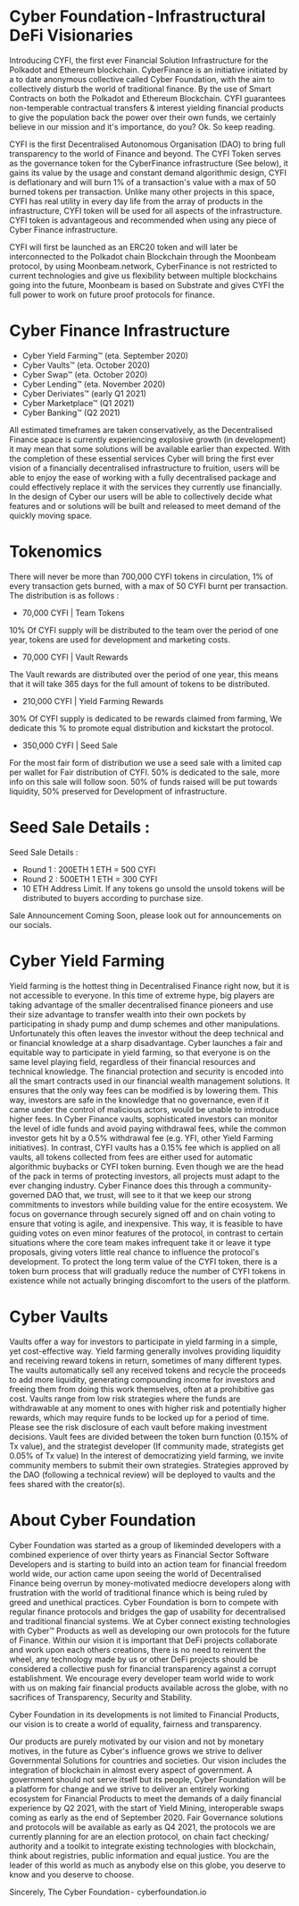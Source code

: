 # Cyber Foundation - Infrastructural DeFi Visionaries

Introducing CYFI, the first ever Financial Solution Infrastructure for the Polkadot and Ethereum blockchain.
CyberFinance is an initiative initiated by a to date anonymous collective called Cyber Foundation, with the aim to collectively disturb the world of traditional finance. By the use of Smart Contracts on both the Polkadot and Ethereum Blockchain. CYFI guarantees non-temperable contractual transfers & interest yielding financial products to give the population back the power over their own funds, we certainly believe in our mission and it's importance, do you?
Ok. So keep reading.

CYFI is the first Decentralised Autonomous Organisation (DAO) to bring full transparency to the world of Finance and beyond. The CYFI Token serves as the governance token for the CyberFinance infrastructure (See below), it gains its value by the usage and constant demand algorithmic design, CYFI is deflationary and will burn 1% of a transaction's value with a max of 50 burned tokens per transaction. Unlike many other projects in this space, CYFI has real utility in every day life from the array of products in the infrastructure, CYFI token will be used for all aspects of the infrastructure. CYFI token is advantageous and recommended when using any piece of Cyber Finance infrastructure.

CYFI will first be launched as an ERC20 token and will later be interconnected to the Polkadot chain Blockchain through the Moonbeam protocol, by using Moonbeam.network, CyberFinance is not restricted to current technologies and give us flexibility between multiple blockchains going into the future, Moonbeam is based on Substrate and gives CYFI the full power to work on future proof protocols for finance.

# Cyber Finance Infrastructure
- Cyber Yield Farming™ (eta. September 2020)
- Cyber Vaults™ (eta. October 2020)
- Cyber Swap™ (eta. October 2020)
- Cyber Lending™ (eta. November 2020)
- Cyber Deriviates™ (early Q1 2021)
- Cyber Marketplace™ (Q1 2021)
- Cyber Banking™ (Q2 2021)

All estimated timeframes are taken conservatively, as the Decentralised Finance space is currently experiencing explosive growth (in development) it may mean that some solutions will be available earlier than expected.
With the completion of these essential services Cyber will bring the first ever vision of a financially decentralised infrastructure to fruition, users will be able to enjoy the ease of working with a fully decentralised package and could effectively replace it with the services they currently use financially. In the design of Cyber our users will be able to collectively decide what features and or solutions will be built and released to meet demand of the quickly moving space.

# Tokenomics
There will never be more than 700,000 CYFI tokens in circulation, 1% of every transaction gets burned, with a max of 50 CYFI burnt per transaction.
The distribution is as follows :

- 70,000 CYFI | Team Tokens

10% Of CYFI supply will be distributed to the team over the period of one year, tokens are used for development and marketing costs.

- 70,000 CYFI | Vault Rewards

The Vault rewards are distributed over the period of one year, this means that it will take 365 days for the full amount of tokens to be distributed.

- 210,000 CYFI | Yield Farming Rewards

30% Of CYFI supply is dedicated to be rewards claimed from farming, We dedicate this % to promote equal distribution and kickstart the protocol.

- 350,000 CYFI | Seed Sale

For the most fair form of distribution we use a seed sale with a limited cap per wallet for Fair distribution of CYFI. 50% is dedicated to the sale, more info on this sale will follow soon. 50% of funds raised will be put towards liquidity, 50% preserved for Development of infrastructure.

# Seed Sale Details :
Seed Sale Details :
* Round 1 : 200ETH
1 ETH = 500 CYFI
* Round 2 : 500ETH
1 ETH = 300 CYFI
* 10 ETH Address Limit.
If any tokens go unsold the unsold tokens will be distributed to buyers according to purchase size.

Sale Announcement Coming Soon, please look out for announcements on our socials.


# Cyber Yield Farming
Yield farming is the hottest thing in Decentralised Finance right now, but it is not accessible to everyone. In this time of extreme hype, big players are taking advantage of the smaller decentralised finance pioneers and use their size advantage to transfer wealth into their own pockets by participating in shady pump and dump schemes and other manipulations. Unfortunately this often leaves the investor without the deep technical and or financial knowledge at a sharp disadvantage.
Cyber launches a fair and equitable way to participate in yield farming, so that everyone is on the same level playing field, regardless of their financial resources and technical knowledge. The financial protection and security is encoded into all the smart contracts used in our financial wealth management solutions. It ensures that the only way fees can be modified is by lowering them. This way, investors are safe in the knowledge that no governance, even if it came under the control of malicious actors, would be unable to introduce higher fees.
In Cyber Finance vaults, sophisticated investors can monitor the level of idle funds and avoid paying withdrawal fees, while the common investor gets hit by a 0.5% withdrawal fee (e.g. YFI, other Yield Farming initiatives). In contrast, CYFI vaults has a 0.15% fee which is applied on all vaults, all tokens collected from fees are either used for automatic algorithmic buybacks or CYFI token burning. Even though we are the head of the pack in terms of protecting investors, all projects must adapt to the ever changing industry.
Cyber Finance does this through a community-governed DAO that, we trust, will see to it that we keep our strong commitments to investors while building value for the entire ecosystem. We focus on governance through securely signed off and on chain voting to ensure that voting is agile, and inexpensive. This way, it is feasible to have guiding votes on even minor features of the protocol, in contrast to certain situations where the core team makes infrequent take it or leave it type proposals, giving voters little real chance to influence the protocol's development.
To protect the long term value of the CYFI token, there is a token burn process that will gradually reduce the number of CYFI tokens in existence while not actually bringing discomfort to the users of the platform.

# Cyber Vaults
Vaults offer a way for investors to participate in yield farming in a simple, yet cost-effective way. Yield farming generally involves providing liquidity and receiving reward tokens in return, sometimes of many different types. The vaults automatically sell any received tokens and recycle the proceeds to add more liquidity, generating compounding income for investors and freeing them from doing this work themselves, often at a prohibitive gas cost.
Vaults range from low risk strategies where the funds are withdrawable at any moment to ones with higher risk and potentially higher rewards, which may require funds to be locked up for a period of time. Please see the risk disclosure of each vault before making investment decisions.
Vault fees are divided between the token burn function (0.15% of Tx value), and the strategist developer (If community made, strategists get 0.05% of Tx value) In the interest of democratizing yield farming, we invite community members to submit their own strategies. Strategies approved by the DAO (following a technical review) will be deployed to vaults and the fees shared with the creator(s).

# About Cyber Foundation
Cyber Foundation was started as a group of likeminded developers with a combined experience of over thirty years as Financial Sector Software Developers and is starting to build into an action team for financial freedom world wide, our action came upon seeing the world of Decentralised Finance being overrun by money-motivated mediocre developers along with frustration with the world of traditional finance which is being ruled by greed and unethical practices. Cyber Foundation is born to compete with regular finance protocols and bridges the gap of usability for decentralised and traditional financial systems. We at Cyber connect existing technologies with Cyber™ Products as well as developing our own protocols for the future of Finance. Within our vision it is important that DeFi projects collaborate and work upon each others creations, there is no need to reinvent the wheel, any technology made by us or other DeFi projects should be considered a collective push for financial transparency against a corrupt establishment. We encourage every developer team world wide to work with us on making fair financial products available across the globe, with no sacrifices of Transparency, Security and Stability.

Cyber Foundation in its developments is not limited to Financial Products, our vision is to create a world of equality, fairness and transparency.

Our products are purely motivated by our vision and not by monetary motives, in the future as Cyber's influence grows we strive to deliver Governmental Solutions for countries and societies. Our vision includes the integration of blockchain in almost every aspect of government. A government should not serve itself but its people, Cyber Foundation will be a platform for change and we strive to deliver an entirely working ecosystem for Financial Products to meet the demands of a daily financial experience by Q2 2021, with the start of Yield Mining, interoperable swaps coming as early as the end of September 2020. Fair Governance solutions and protocols will be available as early as Q4 2021, the protocols we are currently planning for are an election protocol, on chain fact checking/ authority and a toolkit to integrate existing technologies with blockchain, think about registries, public information and equal justice. You are the leader of this world as much as anybody else on this globe, you deserve to know and you deserve to choose.

Sincerely,
The Cyber Foundation - 
cyberfoundation.io
